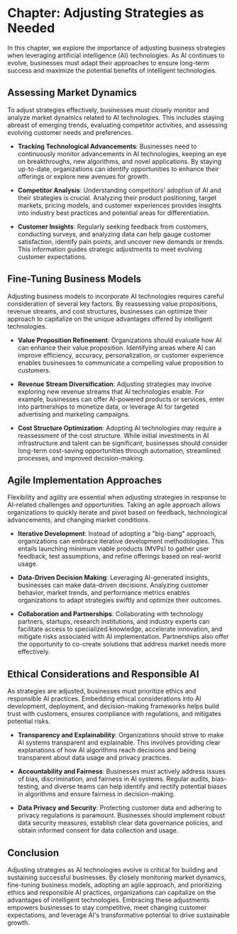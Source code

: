 Chapter: Adjusting Strategies as Needed
=======================================

In this chapter, we explore the importance of adjusting business strategies when leveraging artificial intelligence (AI) technologies. As AI continues to evolve, businesses must adapt their approaches to ensure long-term success and maximize the potential benefits of intelligent technologies.

Assessing Market Dynamics
-------------------------

To adjust strategies effectively, businesses must closely monitor and analyze market dynamics related to AI technologies. This includes staying abreast of emerging trends, evaluating competitor activities, and assessing evolving customer needs and preferences.

* **Tracking Technological Advancements**: Businesses need to continuously monitor advancements in AI technologies, keeping an eye on breakthroughs, new algorithms, and novel applications. By staying up-to-date, organizations can identify opportunities to enhance their offerings or explore new avenues for growth.

* **Competitor Analysis**: Understanding competitors' adoption of AI and their strategies is crucial. Analyzing their product positioning, target markets, pricing models, and customer experiences provides insights into industry best practices and potential areas for differentiation.

* **Customer Insights**: Regularly seeking feedback from customers, conducting surveys, and analyzing data can help gauge customer satisfaction, identify pain points, and uncover new demands or trends. This information guides strategic adjustments to meet evolving customer expectations.

Fine-Tuning Business Models
---------------------------

Adjusting business models to incorporate AI technologies requires careful consideration of several key factors. By reassessing value propositions, revenue streams, and cost structures, businesses can optimize their approach to capitalize on the unique advantages offered by intelligent technologies.

* **Value Proposition Refinement**: Organizations should evaluate how AI can enhance their value proposition. Identifying areas where AI can improve efficiency, accuracy, personalization, or customer experience enables businesses to communicate a compelling value proposition to customers.

* **Revenue Stream Diversification**: Adjusting strategies may involve exploring new revenue streams that AI technologies enable. For example, businesses can offer AI-powered products or services, enter into partnerships to monetize data, or leverage AI for targeted advertising and marketing campaigns.

* **Cost Structure Optimization**: Adopting AI technologies may require a reassessment of the cost structure. While initial investments in AI infrastructure and talent can be significant, businesses should consider long-term cost-saving opportunities through automation, streamlined processes, and improved decision-making.

Agile Implementation Approaches
-------------------------------

Flexibility and agility are essential when adjusting strategies in response to AI-related challenges and opportunities. Taking an agile approach allows organizations to quickly iterate and pivot based on feedback, technological advancements, and changing market conditions.

* **Iterative Development**: Instead of adopting a "big-bang" approach, organizations can embrace iterative development methodologies. This entails launching minimum viable products (MVPs) to gather user feedback, test assumptions, and refine offerings based on real-world usage.

* **Data-Driven Decision Making**: Leveraging AI-generated insights, businesses can make data-driven decisions. Analyzing customer behavior, market trends, and performance metrics enables organizations to adapt strategies swiftly and optimize their outcomes.

* **Collaboration and Partnerships**: Collaborating with technology partners, startups, research institutions, and industry experts can facilitate access to specialized knowledge, accelerate innovation, and mitigate risks associated with AI implementation. Partnerships also offer the opportunity to co-create solutions that address market needs more effectively.

Ethical Considerations and Responsible AI
-----------------------------------------

As strategies are adjusted, businesses must prioritize ethics and responsible AI practices. Embedding ethical considerations into AI development, deployment, and decision-making frameworks helps build trust with customers, ensures compliance with regulations, and mitigates potential risks.

* **Transparency and Explainability**: Organizations should strive to make AI systems transparent and explainable. This involves providing clear explanations of how AI algorithms reach decisions and being transparent about data usage and privacy practices.

* **Accountability and Fairness**: Businesses must actively address issues of bias, discrimination, and fairness in AI systems. Regular audits, bias-testing, and diverse teams can help identify and rectify potential biases in algorithms and ensure fairness in decision-making.

* **Data Privacy and Security**: Protecting customer data and adhering to privacy regulations is paramount. Businesses should implement robust data security measures, establish clear data governance policies, and obtain informed consent for data collection and usage.

Conclusion
----------

Adjusting strategies as AI technologies evolve is critical for building and sustaining successful businesses. By closely monitoring market dynamics, fine-tuning business models, adopting an agile approach, and prioritizing ethics and responsible AI practices, organizations can capitalize on the advantages of intelligent technologies. Embracing these adjustments empowers businesses to stay competitive, meet changing customer expectations, and leverage AI's transformative potential to drive sustainable growth.
